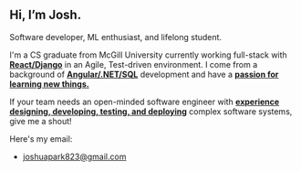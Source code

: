 ## Hi, I’m Josh.

Software developer, ML enthusiast, and lifelong student.

I'm a CS graduate from McGill University currently working full-stack with <ins><b>React/Django</b></ins> in an Agile, Test-driven environment.
I come from a background of <ins><b>Angular/.NET/SQL</b></ins> development and have a <ins><b>passion for learning new things.</b></ins>

If your team needs an open-minded software engineer with <ins><b>experience designing, developing, testing, and deploying</b></ins> complex 
software systems, give me a shout!

Here's my email:
- joshuapark823@gmail.com
